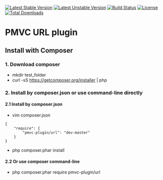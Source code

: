 [![Latest Stable Version](https://poser.pugx.org/pmvc-plugin/url/v/stable)](https://packagist.org/packages/pmvc-plugin/url) 
[![Latest Unstable Version](https://poser.pugx.org/pmvc-plugin/url/v/unstable)](https://packagist.org/packages/pmvc-plugin/url) 
[![Build Status](https://travis-ci.org/pmvc-plugin/url.svg?branch=master)](https://travis-ci.org/pmvc-plugin/url)
[![License](https://poser.pugx.org/pmvc-plugin/url/license)](https://packagist.org/packages/pmvc-plugin/url)
[![Total Downloads](https://poser.pugx.org/pmvc-plugin/url/downloads)](https://packagist.org/packages/pmvc-plugin/url) 

PMVC URL  plugin 
===============

## Install with Composer
### 1. Download composer
   * mkdir test_folder
   * curl -sS https://getcomposer.org/installer | php

### 2. Install by composer.json or use command-line directly
#### 2.1 Install by composer.json
   * vim composer.json
```
{
    "require": {
        "pmvc-plugin/url": "dev-master"
    }
}
```
   * php composer.phar install

#### 2.2 Or use composer command-line
   * php composer.phar require pmvc-plugin/url

